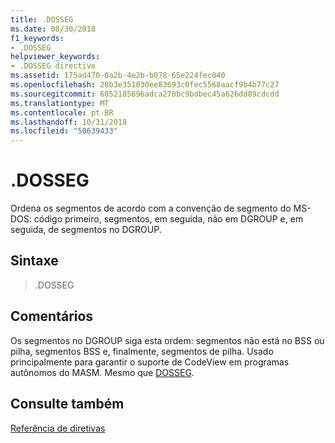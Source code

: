 ```yaml
---
title: .DOSSEG
ms.date: 08/30/2018
f1_keywords:
- .DOSSEG
helpviewer_keywords:
- .DOSSEG directive
ms.assetid: 175ad470-0a2b-4e2b-b078-65e224fec040
ms.openlocfilehash: 28b3e351030ee83693c0fec5568aacf9b4b77c27
ms.sourcegitcommit: 6052185696adca270bc9bdbec45a626dd89cdcdd
ms.translationtype: MT
ms.contentlocale: pt-BR
ms.lasthandoff: 10/31/2018
ms.locfileid: "50639433"
---
```

# <a name="dosseg"></a>.DOSSEG

Ordena os segmentos de acordo com a convenção de segmento do MS-DOS: código primeiro, segmentos, em seguida, não em DGROUP e, em seguida, de segmentos no DGROUP.

## <a name="syntax"></a>Sintaxe

> .DOSSEG

## <a name="remarks"></a>Comentários

Os segmentos no DGROUP siga esta ordem: segmentos não está no BSS ou pilha, segmentos BSS e, finalmente, segmentos de pilha. Usado principalmente para garantir o suporte de CodeView em programas autônomos do MASM. Mesmo que [DOSSEG](../../assembler/masm/dosseg.md).

## <a name="see-also"></a>Consulte também

[Referência de diretivas](../../assembler/masm/directives-reference.md)<br/>